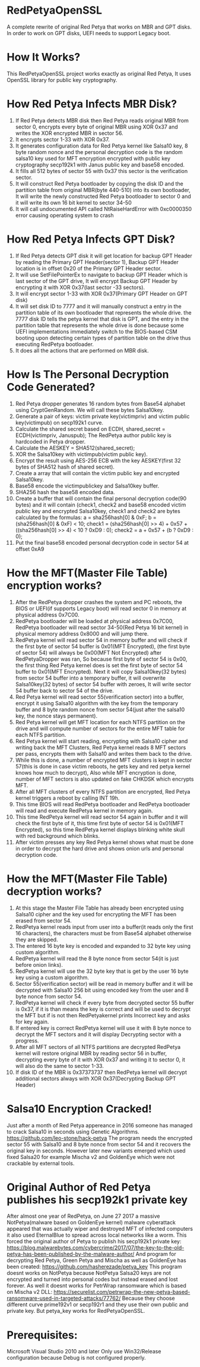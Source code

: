 # RedPetyaOpenSSL

A complete rewrite of original Red Petya that works on MBR and GPT disks.
In order to work on GPT disks, UEFI needs to support Legacy boot.

# How It Works?

This RedPetyaOpenSSL project works exactly as original Red Petya,
It uses OpenSSL library for public key cryptography.

# How Red Petya Infects MBR Disk?

1. If Red Petya detects MBR disk then Red Petya reads original MBR from sector 0, encrypts every byte of original MBR using
XOR 0x37 and writes the XOR encrypted MBR in sector 56.
2. It encrypts sector 1-33 with XOR 0x37.
3. It generates configuration data for Red Petya kernel like Salsa10 key, 8 byte random nonce and the personal decryption code
is the random salsa10 key used for MFT encryption encrypted with public key cryptography secp192k1 with Janus public key
and base58 encoded.
4. It fills all 512 bytes of sector 55 with 0x37 this sector is the verification sector.
5. It will construct Red Petya bootloader by copying the disk ID and the partition table from original MBR(byte 440-510)
into its own bootloader, It will write the newly constructed Red Petya bootloader to sector 0 and it will write its own
16 bit kernel to sector 34-50
6. It will call undocumented API called NtRaiseHardError with 0xc0000350 error causing operating system to crash

# How Red Petya Infects GPT Disk?

1. If Red Petya detects GPT disk it will get location for backup GPT Header by reading the Primary GPT Header(sector 1),
Backup GPT Header location is in offset 0x20 of the Primary GPT Header sector.
2. It will use SetFilePointerEx to navigate to backup GPT Header which is last sector of the GPT drive,
It will encrypt Backup GPT Header by encrypting it with XOR 0x37(last sector -33 sectors).
3. It will encrypt sector 1-33 with XOR 0x37(Primary GPT Header on GPT disk)
4. It will set disk ID to 7777 and it will manually construct a entry in the partition table of its own bootloader that represents the whole drive.
the 7777 disk ID tells the petya kernel that disk is GPT, and the entry in the partition table that represents the whole drive
is done because some UEFI implementations immediately switch to the BIOS-based CSM booting upon detecting certain types of partition table on the drive
thus executing RedPetya bootloader.
5. It does all the actions that are performed on MBR disk.

# How Is The Personal Decryption Code Generated?

1. Red Petya dropper generates 16 random bytes from Base54 alphabet using CryptGenRandom.
We will call these bytes Salsa10key.
2. Generate a pair of keys: victim private key(victimpriv) and victim public key(victimpub) on secp192k1 curve.
3. Calculate the shared secret based on ECDH, shared_secret = ECDH(victimpriv, Januspub);
The RedPetya author public key is hardcoded in Petya dropper.
4. Calculate the AESKEY = SHA512(shared_secret);
5. XOR the Salsa10key with victimpub(victim public key).
6. Encrypt the result using AES-256 ECB with the key AESKEY(first 32 bytes of SHA512 hash of shared secret).
7. Create a array that will contain the victim public key and encrypted Salsa10key.
8. Base58 encode the victimpublickey and Salsa10key buffer.
9. SHA256 hash the base58 encoded data.
10. Create a buffer that will contain the final personal decryption code(90 bytes)
and it will contain (check1, check2 and base58 encoded victim public key and encrypted Salsa10key,
check1 and check2 are bytes calculated by the formulas:
a = sha256hash[0] & 0xF;
b = (sha256hash[0] & 0xF) < 10;
check1 = (sha256hash[0] >> 4) + 0x57 + ((sha256hash[0] >> 4) < 10 ? 0xD9 : 0);
check2 = a + 0x57 + (b ? 0xD9 : 0);
11. Put the final base58 encoded personal decryption code in sector 54 at offset 0xA9

# How the MFT(Master File Table) encryption works?
1. After the RedPetya dropper crashes the system and PC reboots, the BIOS or UEFI(if supports Legacy boot)
will read sector 0 in memory at physical address 0x7C00.
2. RedPetya bootloader will be loaded at physical address 0x7C00, RedPetya bootloader will read sector 34-50(Red Petya 16 bit kernel)
in physical memory address 0x8000 and will jump there.
3. RedPetya kernel will read sector 54 in memory buffer and will check if the first byte of sector 54 buffer is 0x01(MFT Encrypted),
(the first byte of sector 54) will always be 0x00(MFT Not Encrypted) after RedPetyaDropper was ran,
So because first byte of sector 54 is 0x00, the first thing Red Petya kernel does is set the first byte of sector 54 buffer to 0x01(MFT Encrypted).
Next it will copy Salsa10key(32 bytes) from sector 54 buffer into a temporary buffer, it will overwrite Salsa10key(32 bytes) of sector 54 buffer with zeroes,
It will write sector 54 buffer back to sector 54 of the drive.
4. Red Petya kernel will read sector 55(verification sector) into a buffer, encrypt it using Salsa10 algorithm with the key from the temporary buffer and
8 byte random nonce from sector 54(just after the salsa10 key, the nonce stays permanent).
5. Red Petya kernel will get MFT location for each NTFS partition on the drive and will compute number of sectors for the entire MFT table for each NTFS partition.
6. Red Petya kernel will start reading, encrypting with Salsa10 cipher and writing back the MFT Clusters, Red Petya kernel reads 8 MFT sectors per pass, encrypts them with Salsa10
and writes them back to the drive.
7. While this is done, a number of encrypted MFT clusters is kept in sector 57(this is done in case victim reboots, he gets key and red petya kernel knows how much to decrypt),
Also while MFT encryption is done, number of MFT sectors is also updated on fake CHKDSK which encrypts MFT.
8. After all MFT clusters of every NTFS partition are encrypted, Red Petya kernel triggers a reboot by calling INT 19h.
9. This time BIOS will read RedPetya bootloader and RedPetya bootloader will read and execute RedPetya kernel in memory again.
10. This time RedPetya kernel will read sector 54 again in buffer and it will check the first byte of it, this time first byte of sector 54 is 0x01(MFT Encrypted),
so this time RedPetya kernel displays blinking white skull with red background which blinks.
11. After victim presses any key Red Petya kernel shows what must be done in order to decrypt the hard drive and shows onion urls and personal decryption code.

# How the MFT(Master File Table) decryption works?
1. At this stage the Master File Table has already been encrypted using Salsa10 cipher and the key used for encrypting the MFT has been erased from sector 54.
2. RedPetya kernel reads input from user into a buffer(it reads only the first 16 characters),
the characters must be from Base54 alphabet otherwise they are skipped.
3. The entered 16 byte key is encoded and expanded to 32 byte key using custom algorithm.
4. RedPetya kernel will read the 8 byte nonce from sector 54(it is just before onion links).
5. RedPetya kernel will use the 32 byte key that is get by the user 16 byte key using a custom algorithm.
6. Sector 55(verification sector) will be read in memory buffer and it will be decrypted with Salsa10 256 bit using encoded key from the user and 8 byte nonce from sector 54.
7. RedPetya kernel will check if every byte from decrypted sector 55 buffer is 0x37, if it is than means the key is correct and will be used to decrypt the MFT but if is not
then RedPetyakernel prints Incorrect key and asks for key again.
8. If entered key is correct RedPetya kernel will use it with 8 byte nonce to decrypt the MFT sectors and it will display Decrypting sector with a progress.
9. After all MFT sectors of all NTFS partitions are decrypted RedPetya kernel will restore original MBR by reading sector 56 in buffer, decrypting every byte of it with XOR 0x37
and writing it to sector 0, it will also do the same to sector 1-33.
10. If disk ID of the MBR is 0x37373737 then RedPetya kernel will decrypt additional sectors always with XOR 0x37(Decrypting Backup GPT Header)

# Salsa10 Encryption Cracked!
Just after a month of Red Petya appereance in 2016 someone has managed to crack Salsa10 in seconds using Genetic Algorithms.
https://github.com/leo-stone/hack-petya
The program needs the encrypted sector 55 with Salsa10 and 8 byte nonce from sector 54 and it recovers the original key in seconds.
However later new variants emerged which used fixed Salsa20 for example Mischa v2 and GoldenEye which were not crackable by external tools.

# Original Author of Red Petya publishes his secp192k1 private key
After almost one year of RedPetya, on June 27 2017 a massive NotPetya(malware based on GoldenEye kernel) malware cyberattack appeared
that was actually wiper and destroyed MFT of infected computers it also used EternalBlue to spread across local networks like a worm.
This forced the original author of Petya to publish his secp192k1 private key:
https://blog.malwarebytes.com/cybercrime/2017/07/the-key-to-the-old-petya-has-been-published-by-the-malware-author/
And program for decrypting Red Petya, Green Petya and Mischa as well as GoldenEye has been created:
https://github.com/hasherezade/petya_key
This program doesnt works on NotPetya because NotPetya Salsa20 keys are not encrypted and turned into personal codes but instead erased and lost forever.
As well it doesnt works for PetrWrap ransomware which is based on Mischa v2 DLL:
https://securelist.com/petrwrap-the-new-petya-based-ransomware-used-in-targeted-attacks/77762/
Because they choose different curve prime192v1 or secp192r1 and they use their own public and private key.
But petya_key works for RedPetyaOpenSSL.

# Prerequisites:

Microsoft Visual Studio 2010 and later Only use Win32/Release configuration because Debug is not configured properly.
